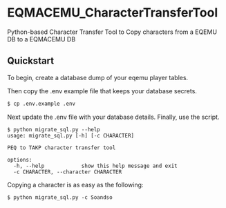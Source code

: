 # EQMACEMU_CharacterTransferTool
Python-based Character Transfer Tool to Copy characters from a EQEMU DB to a EQMACEMU DB

## Quickstart
To begin, create a database dump of your eqemu player tables.

Then copy the .env example file that keeps your database secrets.
```bash
$ cp .env.example .env
```
Next update the .env file with your database details. Finally, use the script.
```
$ python migrate_sql.py --help
usage: migrate_sql.py [-h] [-c CHARACTER]

PEQ to TAKP character transfer tool

options:
  -h, --help            show this help message and exit
  -c CHARACTER, --character CHARACTER
```
Copying a character is as easy as the following:
```
$ python migrate_sql.py -c Soandso
```